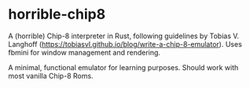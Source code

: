 # horrible-chip8
A (horrible) Chip-8 interpreter in Rust, following guidelines by Tobias V. Langhoff (https://tobiasvl.github.io/blog/write-a-chip-8-emulator). Uses fbmini for window management and rendering.

A minimal, functional emulator for learning purposes. Should work with most vanilla Chip-8 Roms.